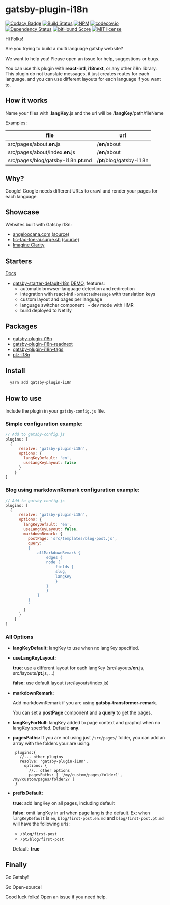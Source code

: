 # gatsby-plugin-i18n

[![Codacy Badge](https://api.codacy.com/project/badge/Grade/0b3a917c0cb9433cb12eec33b989c723)](https://www.codacy.com/app/angeloocana/gatsby-plugin-i18n?utm_source=github.com&utm_medium=referral&utm_content=angeloocana/gatsby-plugin-i18n&utm_campaign=badger)
[![Build Status](https://travis-ci.org/angeloocana/gatsby-plugin-i18n.svg)](https://travis-ci.org/angeloocana/gatsby-plugin-i18n)
[![NPM](https://img.shields.io/npm/v/gatsby-plugin-i18n.svg)](https://www.npmjs.com/package/gatsby-plugin-i18n)
[![codecov.io](http://codecov.io/github/angeloocana/gatsby-plugin-i18n/coverage.svg)](http://codecov.io/github/angeloocana/gatsby-plugin-i18n)
[![Dependency Status](https://gemnasium.com/angeloocana/gatsby-plugin-i18n.svg)](https://gemnasium.com/angeloocana/gatsby-plugin-i18n)
[![bitHound Score](https://www.bithound.io/github/gotwarlost/istanbul/badges/score.svg)](https://www.bithound.io/github/angeloocana/gatsby-plugin-i18n)
[![MIT license](http://img.shields.io/badge/license-MIT-brightgreen.svg)](http://opensource.org/licenses/MIT)

Hi Folks!

Are you trying to build a multi language gatsby website?

We want to help you! Please open an issue for help, suggestions or bugs.

You can use this plugin with **react-intl**, **i18next**, or any other i18n library. This plugin do not translate messages, it just creates routes for each language, and you can use different layouts for each language if you want to.

## How it works

Name your files with .**langKey**.js and the url will be /**langKey**/path/fileName

Examples:

file | url
-- | --
src/pages/about.**en**.js | /**en**/about
src/pages/about/index.**en**.js | /**en**/about
src/pages/blog/gatsby-i18n.**pt**.md | /**pt**/blog/gatsby-i18n

## Why?

Google! Google needs different URLs to crawl and render your pages for each language.


## Showcase

Websites built with Gatsby i18n:
* [angeloocana.com](https://angeloocana.com) [(source)](https://github.com/angeloocana/angeloocana)
* [tic-tac-toe-ai.surge.sh](https://tic-tac-toe-ai.surge.sh) [(source)](https://github.com/angeloocana/tic-tac-toe-ai)
* [Imagine Clarity](https://imagineclarity.com)


## Starters

[Docs](https://www.gatsbyjs.org/docs/gatsby-starters/)
  * [gatsby-starter-default-i18n](https://github.com/angeloocana/gatsby-plugin-i18n/tree/master/packages/gatsby-starter-default-i18n) [DEMO](https://gatsby-starter-default-i18n.netlify.com), features:
    - automatic browser-language detection and redirection
    - integration with react-intl `FormattedMessage` with translation keys
    - custom layout and pages per language
    - language switcher component
    - dev mode with HMR
    - build deployed to Netlify


## Packages

  * [gatsby-plugin-i18n](https://github.com/angeloocana/gatsby-plugin-i18n/tree/master/packages/gatsby-plugin-i18n)
  * [gatsby-plugin-i18n-readnext](https://github.com/angeloocana/gatsby-plugin-i18n/tree/master/packages/gatsby-plugin-i18n-readnext)
  * [gatsby-plugin-i18n-tags](https://github.com/angeloocana/gatsby-plugin-i18n/tree/master/packages/gatsby-plugin-i18n-tags)
  * [ptz-i18n](https://github.com/angeloocana/gatsby-plugin-i18n/tree/master/packages/ptz-i18n)


## Install
```bash
  yarn add gatsby-plugin-i18n
```


## How to use
Include the plugin in your `gatsby-config.js` file.

### Simple configuration example:
```javascript
// Add to gatsby-config.js
plugins: [
  {
      resolve: 'gatsby-plugin-i18n',
      options: {        
        langKeyDefault: 'en',
        useLangKeyLayout: false
      }
    }
]
```

### Blog using **markdownRemark** configuration example:
```javascript
// Add to gatsby-config.js
plugins: [
  {
      resolve: 'gatsby-plugin-i18n',
      options: {        
        langKeyDefault: 'en',
        useLangKeyLayout: false,
        markdownRemark: {
          postPage: 'src/templates/blog-post.js',
          query: `
          {
              allMarkdownRemark {
                  edges {
                  node {
                      fields {
                      slug,
                      langKey
                      }
                  }
                  }
              }
          }
          `
        }
      }
    }
]
```

### All Options

* **langKeyDefault:**
langKey to use when no langKey specified.

* **useLangKeyLayout:**

  **true**: use a different layout for each langKey (src/layouts/**en**.js, src/layouts/**pt**.js, ...)

  **false**: use default layout (src/layouts/index.js)

* **markdownRemark:**

  Add markdownRemark if you are using **gatsby-transformer-remark**.

  You can set a **postPage** component and a **query** to get the pages.

* **langKeyForNull:**
  langKey added to page context and graphql when no langKey specified. Default: **any**.

* **pagesPaths:**
   If you are not using just `/src/pages/` folder, you can add an array with the folders your are using:
   ```
    plugins:{
      //... other plugins
      resolve: 'gatsby-plugin-i18n',
        options: {        
          //.. other options
          pagesPaths: [ '/my/custom/pages/folder1', /my/custom/pages/folder2/ ]
    }
   ```

* **prefixDefault:**

  **true**: add langKey on all pages, including default

  **false**: omit langKey in url when page lang is the default. 
    Ex: when `langKeyDefault` is `en`, `blog/first-post.en.md` and `blog/first-post.pt.md` will have the following urls:
    - `/blog/first-post` 
    - `/pt/blog/first-post`

  Default: **true**
     
   
## Finally

Go Gatsby!

Go Open-source!

Good luck folks! Open an issue if you need help.
